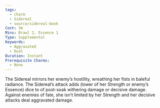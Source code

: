 ```yaml
---
tags:
  - charm
  - Sidereal
  - source/sidereal-book
Cost: 3m
Mins: Brawl 2, Essence 1
Type: Supplemental
Keywords:
  - Aggravated
  - Dual
Duration: Instant
Prerequisite Charms:
  - None
---
```

The Sidereal mirrors her enemy’s hostility, wreathing her fists in baleful radiance. The Sidereal’s attack adds (lower of her Strength or enemy’s Essence) dice to of post-soak withering damage or decisive damage. Against enemies of fate, she isn’t limited by her Strength and her decisive attacks deal aggravated damage.